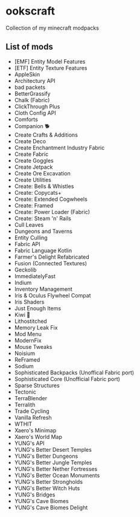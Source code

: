 # ookscraft

Collection of my minecraft modpacks

## List of mods

- [EMF] Entity Model Features
- [ETF] Entity Texture Features
- AppleSkin
- Architectury API
- bad packets
- BetterGrassify
- Chalk (Fabric)
- ClickThrough Plus
- Cloth Config API
- Comforts
- Companion 🐕
- Create Crafts & Additions
- Create Deco
- Create Enchantment Industry Fabric
- Create Fabric
- Create Goggles
- Create Jetpack
- Create Ore Excavation
- Create Utilities
- Create: Bells & Whistles
- Create: Copycats+
- Create: Extended Cogwheels
- Create: Framed
- Create: Power Loader (Fabric)
- Create: Steam 'n' Rails
- Cull Leaves
- Dungeons and Taverns
- Entity Culling
- Fabric API
- Fabric Language Kotlin
- Farmer's Delight Refabricated
- Fusion (Connected Textures)
- Geckolib
- ImmediatelyFast
- Indium
- Inventory Management
- Iris & Oculus Flywheel Compat
- Iris Shaders
- Just Enough Items
- Kiwi 🥝
- Lithostitched
- Memory Leak Fix
- Mod Menu
- ModernFix
- Mouse Tweaks
- Noisium
- ReFramed
- Sodium
- Sophisticated Backpacks (Unoffical Fabric port)
- Sophisticated Core (Unofficial Fabric port)
- Sparse Structures
- Tectonic
- TerraBlender
- Terralith
- Trade Cycling
- Vanilla Refresh
- WTHIT
- Xaero's Minimap
- Xaero's World Map
- YUNG's API
- YUNG's Better Desert Temples
- YUNG's Better Dungeons
- YUNG's Better Jungle Temples
- YUNG's Better Nether Fortresses
- YUNG's Better Ocean Monuments
- YUNG's Better Strongholds
- YUNG's Better Witch Huts
- YUNG's Bridges
- YUNG's Cave Biomes
- YUNG's Cave Biomes Delight

